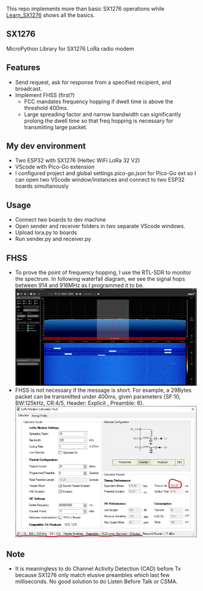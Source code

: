 This repo implements more than basic SX1276 operations while [Learn_SX1276](https://github.com/xg590/Learn_SX1276) shows all the basics. 
## SX1276
MicroPython Library for SX1276 LoRa radio modem 
## Features 
* Send request, ask for response from a specified recipient, and broadcast. 
* Implement FHSS (first?)
  * FCC mandates frequency hopping if dwell time is above the threshold 400ms.  
  * Large spreading factor and narrow bandwidth can significantly prolong the dwell time so that freq hopping is necessary for transmiiting large packet.
## My dev environment
* Two ESP32 with SX1276 (Heltec WiFi LoRa 32 V2)
* VScode with Pico-Go extension 
* I configured project and global settings <i>pico-go.json</i> for Pico-Go ext so I can open two VScode window/instances and connect to two ESP32 boards simultanously
## Usage
* Connect two boards to dev machine
* Open sender and receiver folders in two separate VScode windows.
* Upload lora.py to boards 
* Run sender.py and receiver.py
## FHSS
* To prove the point of frequency hopping, I use the RTL-SDR to monitor the spectrum. In following waterfall diagram, we see the signal hops between 914 and 916MHz as I programmed it to be.
<img src="fhss.jpg"></img>
* FHSS is not necessary if the message is short. For example, a 29Bytes packet can be transmitted under 400ms, given parameters {SF:10, BW:125kHz, CR:4/5, Header: Explicit , Preamble: 6}. 
<img src="airtime_calculator.jpg"></img>
## Note
* It is meaningless to do Channel Activity Detection (CAD) before Tx because SX1276 only match elusive preambles which last few milliseconds. No good solution to do Listen Before Talk or CSMA. 
